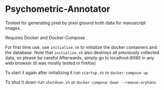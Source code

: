 # Psychometric-Annotator

Toolset for generating pixel by pixel ground truth data for manuscript images.


Requires Docker and Docker-Compose


For first time use, use `initialize.sh` to initialize the docker containers and the database.
Note that `initialize.sh` also destroys all previously collected data, so please be careful
Afterwards, simply go to localhost:8080 in any web browser (it was mostly tested in firefox)

To start it again after initializing it run `startup.sh` or `docker-compose up`

To shut it down run `shutdown.sh` or `docker-compose down --remove-orphans`
